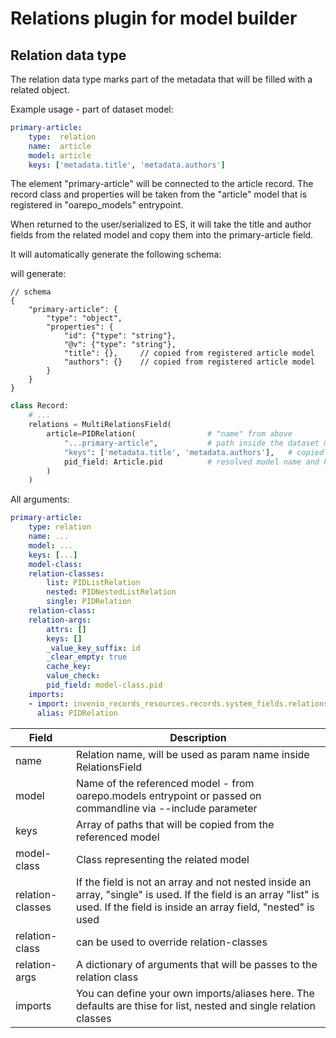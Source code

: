 # Relations plugin for model builder

## Relation data type

The relation data type marks part of the metadata that will be filled with a related object.

Example usage - part of dataset model:

```yaml
primary-article:
    type:  relation
    name:  article
    model: article
    keys: ['metadata.title', 'metadata.authors']
```

The element "primary-article" will be connected to the article record. The record
class and properties will be taken from the "article" model
that is registered in "oarepo_models" entrypoint.

When returned to the user/serialized to ES, it will take the title and
author fields from the related model and copy them into the primary-article field.

It will automatically generate the following schema:

will generate:

```json5
// schema
{
    "primary-article": {
        "type": "object",
        "properties": {
            "id": {"type": "string"},
            "@v": {"type": "string"},
            "title": {},     // copied from registered article model
            "authors": {}    // copied from registered article model
        }
    }
}
```

```python
class Record:
    # ...
    relations = MultiRelationsField(
        article=PIDRelation(                # "name" from above
            "...primary-article",           # path inside the dataset model
            "keys": ['metadata.title', 'metadata.authors'],   # copied keys
            pid_field: Article.pid          # resolved model name and PID field
        )
    )
```

All arguments:

```yaml
primary-article:
    type: relation
    name: ...
    model: ...
    keys: [...]
    model-class:
    relation-classes:
        list: PIDListRelation
        nested: PIDNestedListRelation
        single: PIDRelation
    relation-class:
    relation-args:
        attrs: []
        keys: []
        _value_key_suffix: id
        _clear_empty: true
        cache_key:
        value_check:
        pid_field: model-class.pid
    imports:
    - import: invenio_records_resources.records.system_fields.relations.PIDRelation
      alias: PIDRelation
```


| Field            | Description   |
|------------------|---------------|
| name             | Relation name, will be used as param name inside RelationsField |
| model            | Name of the referenced model - from oarepo.models entrypoint or passed on commandline via --include parameter |
| keys             | Array of paths that will be copied from the referenced model |
| model-class      | Class representing the related model |
| relation-classes | If the field is not an array and not nested inside an array, "single" is used. If the field is an array "list" is used. If the field is inside an array field, "nested" is used |
| relation-class   | can be used to override relation-classes |
| relation-args    | A dictionary of arguments that will be passes to the relation class |
| imports          | You can define your own imports/aliases here. The defaults are thise for list, nested and single relation classes |

